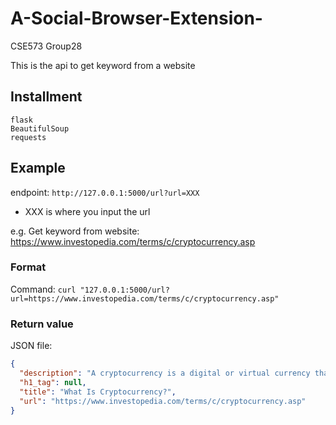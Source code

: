 # A-Social-Browser-Extension-
CSE573 Group28

This is the api to get keyword from a website
## Installment
```
flask
BeautifulSoup
requests
```
## Example
endpoint: `http://127.0.0.1:5000/url?url=XXX`
- XXX is where you input the url

e.g. Get keyword from website: https://www.investopedia.com/terms/c/cryptocurrency.asp

### Format
Command: `curl "127.0.0.1:5000/url?url=https://www.investopedia.com/terms/c/cryptocurrency.asp"`
### Return value
JSON file:
```json
{
  "description": "A cryptocurrency is a digital or virtual currency that uses cryptography and is difficult to counterfeit.",
  "h1_tag": null,
  "title": "What Is Cryptocurrency?",
  "url": "https://www.investopedia.com/terms/c/cryptocurrency.asp"
}
```
